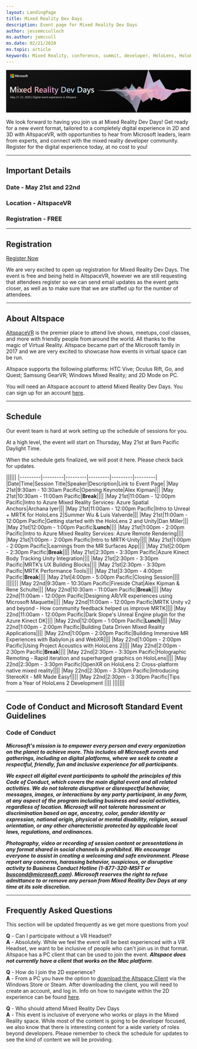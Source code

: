 ```yaml
---
layout: LandingPage
title: Mixed Reality Dev Days
description: Event page for Mixed Reality Dev Days
author: jessemcculloch 
ms.author: jemccull
ms.date: 02/21/2020
ms.topic: article
keywords: Mixed Reality, conference, summit, developer, HoloLens, HoloLens 2, Kinect
---
```


![Mixed Reality Dev Days](images/MRDD/MRDevDaysBanner.png)

We look forward to having you join us at Mixed Reality Dev Days! Get ready for a new event format, tailored to a completely digital experience in 2D and 3D with AltspaceVR, with opportunities to hear from Microsoft leaders, learn from experts, and connect with the mixed reality developer community. Register for the digital experience today, at no cost to you!

---

## Important Details

### Date - **May 21st and 22nd**

### Location - **AltspaceVR**

### Registration - **FREE**

---

## Registration

[Register Now](https://mixedrealityprod.microsoftcrmportals.com/MRDDRegistration/)

We are very excited to open up registration for Mixed Reality Dev Days.  The event is free and being held in AltspaceVR, however we are still requesting that attendees register so we can send email updates as the event gets closer, as well as to make sure that we are staffed up for the number of attendees.

---

## About Altspace

[AltspaceVR](https://altvr.com/) is the premier place to attend live shows, meetups, cool classes, and more with friendly people from around the world. All thanks to the magic of Virtual Reality.  Altspace became part of the Microsoft family in 2017 and we are very excited to showcase how events in virtual space can be run.

Altspace supports the following platforms: HTC Vive; Oculus Rift, Go, and Quest; Samsung GearVR; Windows Mixed Reality; and 2D Mode on PC.

You will need an Altspace account to attend Mixed Reality Dev Days. You can sign up for an account [here](https://account.altvr.com/users/sign_up).

---

## Schedule

Our event team is hard at work setting up the schedule of sessions for you.  

At a high level, the event will start on Thursday, May 21st at 9am Pacific Daylight Time.  

When the schedule gets finalized, we will post it here. Please check back for updates.  

||||||
|---------|---------|---------|---------|---------|---------|
|Date|Time|Session Title|Speaker|Description|Link to Event Page|
|May 21st|9:30am - 10:30am Pacific|Opening Keynote|Alex Kipman|||
|May 21st|10:30am - 11:00am Pacific|**Break**||||
|May 21st|11:00am - 12:00pm Pacific|Intro to Azure Mixed Reality Services: Azure Spatial Anchors|Archana Iyer|||
|May 21st|11:00am - 12:00pm Pacific|Intro to Unreal + MRTK for HoloLens 2|Summer Wu & Luis Valverde|||
|May 21st|11:00am - 12:00pm Pacific|Getting started with the HoloLens 2 and Unity|Dan Miller|||
|May 21st|12:00pm - 1:00pm Pacific|**Lunch**||||
|May 21st|1:00pm - 2:00pm Pacific|Intro to Azure Mixed Reality Services: Azure Remote Rendering||||
|May 21st|1:00pm - 2:00pm Pacific|Intro to MRTK-Unity||||
|May 21st|1:00pm - 2:00pm Pacific|Learnings from the MR Surfaces App||||
|May 21st|2:00pm - 2:30pm Pacific|**Break**||||
|May 21st|2:30pm - 3:30pm Pacific|Azure Kinect Body Tracking Unity Integration||||
|May 21st|2:30pm - 3:30pm Pacific|MRTK’s UX Building Blocks||||
|May 21st|2:30pm - 3:30pm Pacific|MRTK Performance Tools||||
|May 21st|3:30pm - 4:00pm Pacific|**Break**||||
|May 21st|4:00pm - 5:00pm Pacific|Closing Session||||
|||||||
|May 22nd|9:30am - 10:30am Pacific|Fireside Chat|Alex Kipman & Rene Schulte|||
|May 22nd|10:30am - 11:00am Pacific|**Break**||||
|May 22nd|11:00am - 12:00pm Pacific|Designing AR/VR experiences using Microsoft Maquette||||
|May 22nd|11:00am - 12:00pm Pacific|MRTK Unity v2 and beyond - How community feedback helped us improve MRTK||||
|May 22nd|11:00am - 12:00pm Pacific|Dark Slope's Unreal Engine plugin for the Azure Kinect DK||||
|May 22nd|12:00pm - 1:00pm Pacific|**Lunch**||||
|May 22nd|1:00pm - 2:00pm Pacific|Building Data Driven Mixed Reality Applications||||
|May 22nd|1:00pm - 2:00pm Pacific|Building Immersive MR Experiences with Babylon.js and WebXR||||
|May 22nd|1:00pm - 2:00pm Pacific|Using Project Acoustics with HoloLens 2||||
|May 22nd|2:00pm - 2:30pm Pacific|**Break**||||
|May 22nd|2:30pm - 3:30pm Pacific|Holographic Remoting - Rapid iteration and superharged graphics on HoloLens||||
|May 22nd|2:30pm - 3:30pm Pacific|OpenXR on HoloLens 2: Cross-platform native mixed reality||||
|May 22nd|2:30pm - 3:30pm Pacific|Introducing StereoKit - MR Made Easy!||||
|May 22nd|2:30pm - 3:30pm Pacific|Tips from a Year of HoloLens 2 Development ||||
|||||||

---

## Code of Conduct and Microsoft Standard Event Guidelines

### Code of Conduct 

***Microsoft's mission is to empower every person and every organization on the planet to achieve more. This includes all Microsoft events and gatherings, including on digital platforms, where we seek to create a respectful, friendly, fun and inclusive experience for all participants.***  

***We expect all digital event participants to uphold the principles of this Code of Conduct, which covers the main digital event and all related activities. We do not tolerate disruptive or disrespectful behavior, messages, images, or interactions by any party participant, in any form, at any aspect of the program including business and social activities, regardless of location. Microsoft will not tolerate harassment or discrimination based on age, ancestry, color, gender identity or expression, national origin, physical or mental disability, religion, sexual orientation, or any other characteristic protected by applicable local laws, regulations, and ordinances.***  

***Photography, video or recording of session content or presentations in any format shared in social channels is prohibited. We encourage everyone to assist in creating a welcoming and safe environment. Please report any concerns, harassing behavior, suspicious, or disruptive activity to Business Conduct Hotline (1-877-320-MSFT or [buscond@microsoft.com](mailto:buscond@microsoft.com)). Microsoft reserves the right to refuse admittance to or remove any person from Mixed Reality Dev Days at any time at its sole discretion.***  

---

## Frequently Asked Questions
This section will be updated frequently as we get more questions from you!

**Q** - Can I participate without a VR Headset?  
**A** - Absolutely. While we feel the event will be best experienced with a VR Headset, we want to be inclusive of people who can't join us in that format.  Altspace has a PC client that can be used to join the event. ***Altspace does not currently have a client that works on the Mac platform***.  
  
**Q** - How do I join the 2D experience?  
**A** - From a PC you have the option to [download the Altspace Client](https://altvr.com/get-altspacevr/) via the Windows Store or Steam. After downloading the client, you will need to create an account, and log in. Info on how to navigate within the 2D experience can be found [here](https://help.altvr.com/hc/en-us/articles/115003528373-How-do-I-control-my-avatar-with-Mouse-Keyboard-).
  
**Q** - Who should attend Mixed Reality Dev Days  
**A** - This event is inclusive of everyone who works or plays in the Mixed Reality space. While most of the content is going to be developer focused, we also know that there is interesting content for a wide variety of roles beyond developers. Please remember to check the schedule for updates to see the kind of content we will be providing.  

<!--  
**Q** -  
**A** -  
  
**Q** -  
**A** -  
  
**Q** -  
**A** -  
-->